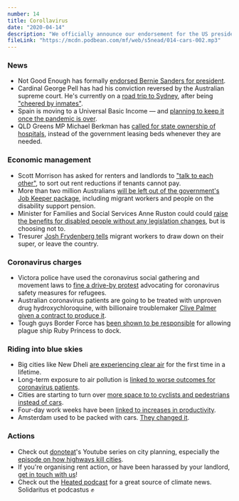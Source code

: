 ```yaml
---
number: 14
title: Corollavirus
date: "2020-04-14"
description: "We officially announce our endorsement for the US presidential election and discuss Pell walking free. Then we get all dreamy talking about what cities could like like without car commuting."
fileLink: "https://mcdn.podbean.com/mf/web/s5nead/014-cars-002.mp3"
---
```


### News

- Not Good Enough has formally [endorsed Bernie Sanders for president](https://www.nytimes.com/2020/04/08/us/politics/bernie-sanders-drops-out.html).
- Cardinal George Pell has had his conviction reversed by the Australian supreme court. He's currently on a [road trip to Sydney](https://www.smh.com.au/national/at-a-servo-on-the-road-to-sydney-pell-says-he-s-very-pleased-to-be-free-20200408-p54i97.html), after being ["cheered by inmates"](https://www.abc.net.au/news/2020-04-09/george-pell-fellow-inmates-cheered-when-acquittal-announced/12136116).
- Spain is moving to a Universal Basic Income — and [planning to keep it once the pandemic is over](https://www.businessinsider.com.au/spain-universal-basic-income-coronavirus-yang-ubi-permanent-first-europe-2020-4).
- QLD Greens MP Michael Berkman has [called for state ownership of hospitals](https://www.michaelberkman.com.au/nationalise_private_hospitals_20200408), instead of the government leasing beds whenever they are needed.

### Economic management

- Scott Morrison has asked for renters and landlords to ["talk to each other"](https://www.afr.com/property/commercial/time-for-tenants-and-landlords-to-start-talking-20200325-p54dr9), to sort out rent reductions if tenants cannot pay.
- More than two million Australians [will be left out of the government's Job Keeper package](https://www.sbs.com.au/news/unions-and-workers-protest-2-2-million-workers-left-out-of-jobkeeper-package), including migrant workers and people on the disability support pension.
- Minister for Families and Social Services Anne Ruston could could [raise the benefits for disabled people without any legislation changes](https://twitter.com/AusUnemployment/status/1248466419370446848), but is choosing not to.
- Tresurer [Josh Frydenberg tells](https://twitter.com/InsidersABC/status/1249144664709619715) migrant workers to draw down on their super, or leave the country.

### Coronavirus charges

- Victora police have used the coronavirus social gathering and movement laws to [fine a drive-by protest](https://www.sbs.com.au/news/melbourne-refugee-protesters-fined-43-000-for-breaching-coronavirus-rules) advocating for coronavirus safety measures for refugees.
- Australian coronavirus patients are going to be treated with unproven drug hydroxychloroquine, with billionaire troublemaker [Clive Palmer given a contract to produce it](https://www.theguardian.com/world/2020/apr/07/controversial-malaria-drug-hydroxychloroquine-to-be-given-to-coronavirus-patients-in-australia).
- Tough guys Border Force has [been shown to be responsible](https://www.smh.com.au/politics/nsw/border-force-allowed-ruby-princess-to-dock-20200408-p54i95.html) for allowing plague ship Ruby Princess to dock.

### Riding into blue skies

- Big cities like New Dheli [are experiencing clear air](https://www.theguardian.com/environment/2020/apr/11/positively-alpine-disbelief-air-pollution-falls-lockdown-coronavirus) for the first time in a lifetime.
- Long-term exposure to air pollution is [linked to worse outcomes for coronavirus patients](https://respiratory-research.biomedcentral.com/articles/10.1186/1465-9921-6-152).
- Cities are starting to turn over [more space to to cyclists and pedestrians instead of cars](https://www.theguardian.com/world/2020/apr/11/world-cities-turn-their-streets-over-to-walkers-and-cyclists).
- Four-day work weeks have been [linked to increases in productivity](https://www.npr.org/2019/11/04/776163853/microsoft-japan-says-4-day-workweek-boosted-workers-productivity-by-40).
- Amsterdam used to be packed with cars. [They changed it](https://www.theguardian.com/cities/2015/may/05/amsterdam-bicycle-capital-world-transport-cycling-kindermoord).

### Actions

- Check out [donoteat](https://www.youtube.com/channel/UCFdazs-6CNzSVv1J0a-qy4A)'s Youtube series on city planning, especially the [episode on how highways kill cities](https://www.youtube.com/watch?v=rseaKBPkRPU).
- If you're organising rent action, or have been harassed by your landlord, [get in touch with us](mailto:notgoodpod@protonmail.com)!
- Check out the [Heated podcast](https://www.stitcher.com/podcast/heated-the-podcast) for a great source of climate news. Solidaritus et podcastus ✊

